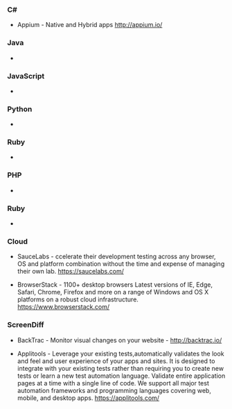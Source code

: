 ### C# 
* Appium - Native and Hybrid apps http://appium.io/

### Java 
*

### JavaScript 
*

### Python 
*

### Ruby 
*

### PHP 
*

### Ruby 
*

### Cloud
* SauceLabs - ccelerate their development testing across any browser, OS and platform combination without the time and expense of managing their own lab. https://saucelabs.com/

* BrowserStack - 1100+ desktop browsers
Latest versions of IE, Edge, Safari, Chrome, Firefox and more on a range of Windows and OS X platforms on a robust cloud infrastructure.
https://www.browserstack.com/

### ScreenDiff
* BackTrac - Monitor visual changes on your website - http://backtrac.io/

* Applitools - Leverage your existing tests,automatically validates the look and feel and user experience of your apps and sites. It is designed to integrate with your existing tests rather than requiring you to create new tests or learn a new test automation language. Validate entire application pages at a time with a single line of code. We support all major test automation frameworks and programming languages covering web, mobile, and desktop apps. https://applitools.com/
